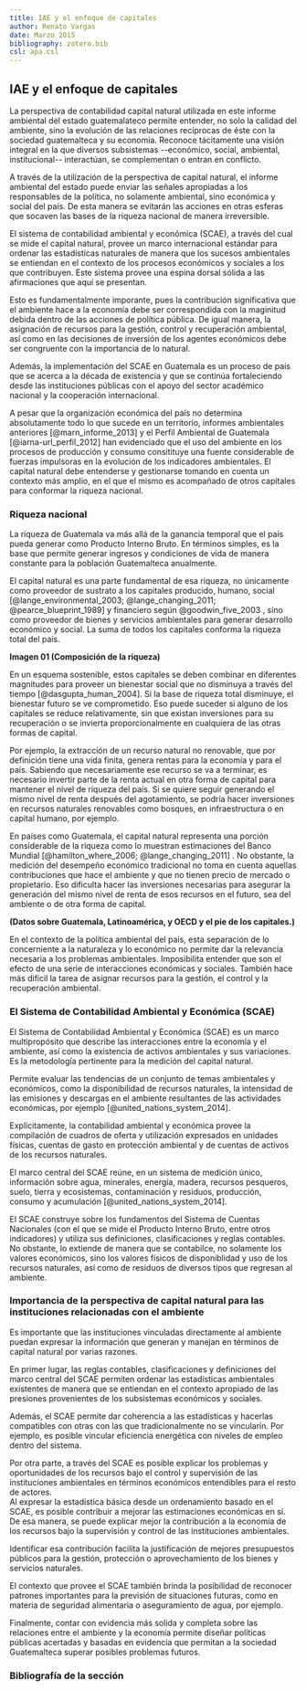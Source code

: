 ```yaml
---
title: IAE y el enfoque de capitales
author: Renato Vargas
date: Marzo 2015
bibliography: zotero.bib
csl: apa.csl
---
```

## IAE y el enfoque de capitales  

<!-- _**Establece la relación entre el IAE y este informe basado en las cuentas del capital natural y el enfoque sistémico (4 pag) RENATO**_  

Qué quiero decir:  

 * Los problemas ambientales generalmente tienen su origen en otras esferas del desarrollo nacional, como la economía o los procesos sociales.  
 * Por eso es necesario entender el desempeño ambiental de manera integrada con los elementos de otras esferas que tienen influencia sobre el mismo.  
 * La perspectiva de capitales reconoce que el desarrollo de los países está ampliamente ligado a su base de riqueza, la cual está integrada por el capital producido, natural, humano, social, y en algunos casos financiero.  
 * El Sistema de Contabilidad Ambiental y Económica nos provee un estándar que nos permite ordenar la información ambiental de manera que sea compatible con la forma de enteder el desempeño económico. El sistema es complementario y puede proveer información a otras metodologías de evaluación del desempeño ambiental, como la de presión, estado, impacto y respuesta (PEIR).  
 * Este informe nos permite reflexionar sobre la forma en que usamos nuestro ambiente para generar bienestar y la importancia que el mismo tiene para los procesos económicos y sociales. Nos permite pensar evaluar cuan sostenible es nuestro crecimiento económico.  -->

<!-- instalar pandoc, latex y correr esto en una terminal:
pandoc -o final.docx --filter pandoc-citeproc iae-1_2.md -->

La perspectiva de contabilidad capital natural utilizada en este informe ambiental del estado guatemalateco permite entender, no solo la calidad del ambiente, sino la evolución de las relaciones recíprocas de éste con la sociedad guatemalteca y su economía. Reconoce tácitamente una visión integral en la que diversos subsistemas --económico, social, ambiental, institucional-- interactúan, se complementan o entran en conflicto.  

A través de la utilización de la perspectiva de capital natural, el informe ambiental del estado puede enviar las señales apropiadas a los responsables de la política, no solamente ambiental, sino económica y social del país. De esta manera se evitarán las acciones en otras esferas que socaven las bases de la riqueza nacional de manera irreversible.

El sistema de contabilidad ambiental y económica (SCAE), a través del cual se mide el capital natural, provee un marco internacional estándar para ordenar las estadísticas naturales de manera que los sucesos ambientales se entiendan en el contexto de los procesos económicos y sociales a los que contribuyen. Este sistema provee una espina dorsal sólida a las afirmaciones que aquí se presentan.

Esto es fundamentalmente imporante, pues la contribución significativa que el ambiente hace a la economía debe ser correspondida con la maginitud debida dentro de las acciones de política pública. De igual manera, la asignación de recursos para la gestión, control y recuperación ambiental, así como en las decisiones de inversión de los agentes económicos debe ser congruente con la importancia de lo natural.

Además, la implementación del SCAE en Guatemala es un proceso de país que se acerca a la década de existencia y que se continúa fortaleciendo desde las instituciones públicas con el apoyo del sector académico nacional y la cooperación internacional.

A pesar que la organización económica del país no determina absolutamente todo lo que sucede en un territorio, informes ambientales anteriores [@marn_informe_2013]<!-- (Marn, 2013) --> y el Perfil Ambiental de Guatemala [@iarna-url_perfil_2012] <!--(Iarna-Url, 2012)--> han evidenciado que el uso del ambiente en los procesos de producción y consumo consitituye una fuente considerable de fuerzas impulsoras en la evolución de los indicadores ambientales. El capital natural debe entenderse y gestionarse tomando en cuenta un contexto más amplio, en el que el mismo es acompañado de otros capitales para conformar la riqueza nacional.  

### Riqueza nacional  

La riqueza de Guatemala va más allá de la ganancia temporal que el país pueda generar como Producto Interno Bruto. En términos simples, es la base que permite generar ingresos y condiciones de vida de manera constante para la población Guatemalteca anualmente.  

El capital natural es una parte fundamental de esa riqueza, no únicamente como proveedor de sustrato a los capitales producido, humano, social  [@lange_environmental_2003; @lange_changing_2011; @pearce_blueprint_1989] y financiero según @goodwin_five_2003 <!--Lange et al, 2003; Harrison, 2011; Pearce, 2000; y Goodwin 2003 -->, sino como proveedor de bienes y servicios ambientales para generar desarrollo económico y social. La suma de todos los capitales conforma la riqueza total del país.  

**Imagen 01 (Composición de la riqueza)**

En un esquema sostenible, estos capitales se deben combinar en diferentes magnitudes para proveer un bienestar social que no disminuya a través del tiempo <!--**(Dasgupta, 2001)**--> [@dasgupta_human_2004]. Si la base de riqueza total disminuye, el bienestar futuro se ve comprometido. Eso puede suceder si alguno de los capitales se reduce relativamente, sin que existan inversiones para su recuperación o se invierta proporcionalmente en cualquiera de las otras formas de capital.

Por ejemplo, la extracción de un recurso natural no renovable, que por definición tiene una vida finita, genera rentas para la economía y para el país. Sabiendo que necesariamente ese recurso se va a terminar, es necesario invertir parte de la renta actual en otra forma de capital para mantener el nivel de riqueza del país. Si se quiere seguir generando el mismo nivel de renta después del agotamiento, se podría hacer inversiones en recursos naturales renovables como bosques, en infraestructura o en capital humano, por ejemplo.  

En países como Guatemala, el capital natural representa una porción considerable de la riqueza como lo muestran estimaciones del Banco Mundial [@hamilton_where_2006; @lange_changing_2011] <!--(Hamilton et al., 2006; Lange et al., 2011)-->. No obstante, la medición del desempeño económico tradicional no toma en cuenta aquellas contribuciones que hace el ambiente y que no tienen precio de mercado o propietario. Eso dificulta hacer las inversiones necesarias para asegurar la generación del mismo nivel de renta de esos recursos en el futuro, sea del ambiente o de otra forma de capital.  

**(Datos sobre Guatemala, Latinoamérica, y OECD y el pie de los capitales.)**

En el contexto de la política ambiental del país, esta separación de lo concerniente a la naturaleza y lo económico no permite dar la relevancia necesaria a los problemas ambientales. Imposibilita entender que son el efecto de una serie de interacciones económicas y sociales. También hace más dificil la tarea de asignar recursos para la gestión, el control y la recuperación ambiental.  


### El Sistema de Contabilidad Ambiental y Económica (SCAE)  

El Sistema de Contabilidad Ambiental y Económica (SCAE) es un marco multipropósito que describe las interacciones entre la economía y el ambiente, así como la existencia de activos ambientales y sus variaciones. Es la metodología pertinente para la medición del capital natural.

Permite evaluar las tendencias de un conjunto de temas ambientales y económicos, como la disponibilidad de recursos naturales, la intensidad de las emisiones y descargas en el ambiente resultantes de las actividades económicas, por ejemplo [@united_nations_system_2014]. <!--**(Naciones Unidas, et al., 2011)**.-->

Explícitamente, la contabilidad ambiental y económica provee la compilación de cuadros de oferta y utilización expresados en unidades físicas, cuentas de gasto en protección ambiental y de cuentas de activos de los recursos naturales.

El marco central del SCAE reúne, en un sistema de medición único, información sobre agua, minerales, energía, madera, recursos pesqueros, suelo, tierra y ecosistemas, contaminación y residuos, producción, consumo y acumulación [@united_nations_system_2014]. <!--(Naciones Unidas, et al., 2011)-->

El SCAE construye sobre los fundamentos del Sistema de Cuentas Nacionales (con el que se mide el Producto Interno Bruto, entre otros indicadores) y utiliza sus definiciones, clasificaciones y reglas contables. No obstante, lo extiende de manera que se contabilce, no solamente los valores económicos, sino los valores físicos de disponiblidad y uso de los recursos naturales, así como de residuos de diversos tipos que regresan al ambiente.

### Importancia de la perspectiva de capital natural para las instituciones relacionadas con el ambiente

Es importante que las instituciones vinculadas directamente al ambiente puedan expresar la información que generan y manejan en términos de capital natural por varias razones.

En primer lugar, las reglas contables, clasificaciones y definiciones del marco central del SCAE permiten ordenar las estadísticas ambientales existentes de manera que se entiendan en el contexto apropiado de las presiones provenientes de los subsistemas económicos y sociales.

Además, el SCAE permite dar coherencia a las estadísticas y hacerlas compatibles con otras con las que tradicionalmente no se vincularín. Por ejemplo, es posible vincular eficiencia energética con niveles de empleo dentro del sistema.

Por otra parte, a través del SCAE es posible explicar los problemas y oportunidades de los recursos bajo el control y supervisión de las instituciones ambientales en términos económicos entendibles para el resto de actores.  
Al expresar la estadística básica desde un ordenamiento basado en el SCAE, es posible contribuir a mejorar las estimaciones económicas en sí.  De esa manera, se puede explicar mejor la contribución a la economía de los recursos bajo la supervisión y control de las instituciones ambientales.

Identificar esa contribución facilita la justificación de mejores presupuestos públicos para la gestión, protección o aprovechamiento de los bienes y servicios naturales.  

El contexto que provee el SCAE también brinda la posibilidad de reconocer patrones importantes para la previsión de situaciones futuras, como en materia de seguridad alimentaria o aseguramiento de agua, por ejemplo.  

Finalmente, contar con evidencia más solida y completa sobre las relaciones entre el ambiente y la economía permite diseñar políticas públicas acertadas y basadas en evidencia que permitan a la sociedad Guatemalteca superar posibles problemas futuros.

<!-- **PARA CERRAR** - El capital natural interactúa con el capital producido, el capital humano y el capital social. Se ve influenciado por éstos y, de esta manera, se crean condiciones favorables o adversas para el desarrollo social,  económico y ambiental del país. Por esa razón, es importante entender los conflictos y oportunidades ambientales como interacciones entre elementos de las esferas ambiental, económica, social e institucional.  -->

### Bibliografía de la sección
